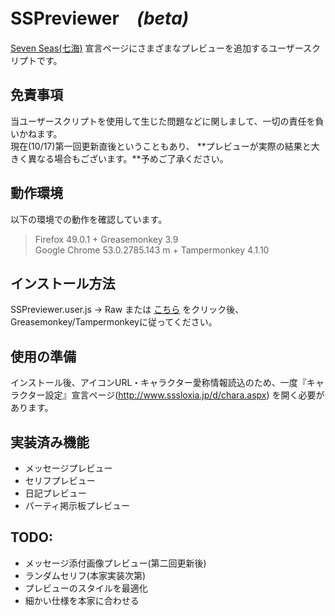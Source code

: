 # SSPreviewer　*(beta)*
[Seven Seas(七海)](http://www.sssloxia.jp/index.html) 宣言ページにさまざまなプレビューを追加するユーザースクリプトです。

## 免責事項
当ユーザースクリプトを使用して生じた問題などに関しまして、一切の責任を負いかねます。  
現在(10/17)第一回更新直後ということもあり、 **プレビューが実際の結果と大きく異なる場合もございます。**予めご了承ください。

## 動作環境
以下の環境での動作を確認しています。
> Firefox 49.0.1 + Greasemonkey 3.9  
> Google Chrome 53.0.2785.143 m + Tampermonkey 4.1.10  

## インストール方法
SSPreviewer.user.js -> Raw または [こちら](https://github.com/pejuta/SSPreviewer/raw/master/SSPreviewer.user.js) をクリック後、
Greasemonkey/Tampermonkeyに従ってください。

## 使用の準備
インストール後、アイコンURL・キャラクター愛称情報読込のため、一度『キャラクター設定』宣言ページ(http://www.sssloxia.jp/d/chara.aspx) を開く必要があります。

## 実装済み機能
* メッセージプレビュー  
* セリフプレビュー
* 日記プレビュー
* パーティ掲示板プレビュー

## TODO:
* メッセージ添付画像プレビュー(第二回更新後)
* ランダムセリフ(本家実装次第)
* プレビューのスタイルを最適化
* 細かい仕様を本家に合わせる
